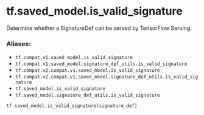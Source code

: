 <div itemscope itemtype="http://developers.google.com/ReferenceObject">
<meta itemprop="name" content="tf.saved_model.is_valid_signature" />
<meta itemprop="path" content="Stable" />
</div>

# tf.saved_model.is_valid_signature

Determine whether a SignatureDef can be served by TensorFlow Serving.

### Aliases:

* `tf.compat.v1.saved_model.is_valid_signature`
* `tf.compat.v1.saved_model.signature_def_utils.is_valid_signature`
* `tf.compat.v2.compat.v1.saved_model.is_valid_signature`
* `tf.compat.v2.compat.v1.saved_model.signature_def_utils.is_valid_signature`
* `tf.saved_model.is_valid_signature`
* `tf.saved_model.signature_def_utils.is_valid_signature`

``` python
tf.saved_model.is_valid_signature(signature_def)
```

<!-- Placeholder for "Used in" -->
